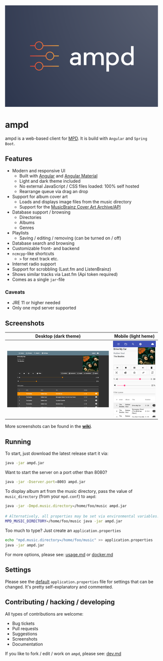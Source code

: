 ![Logo of ampd](.github/ampd-logo.png)

# ampd

ampd is a web-based client for [MPD](https://www.musicpd.org/). It is build with `Angular` and
`Spring Boot`.

## Features

* Modern and responsive UI
  * Built with [Angular](https://angular.io/) and [Angular Material](https://material.angular.io/)
  * Light and dark theme included
  * No external JavaScript / CSS files loaded: 100% self hosted
  * Rearrange queue via drag an drop
* Support for album cover art
  * Loads and displays image files from the music directory
  * Support for the [MusicBrainz Cover Art Archive/API](https://wiki.musicbrainz.org/Cover_Art_Archive/API)
* Database support / browsing
  * Directories
  * Albums
  * Genres
* Playlists
  * Saving / editing / removing (can be turned on / off)
* Database search and browsing
* Customizable front- and backend
* `ncmcpp`-like shortcuts
  * `>` for next track etc.
* Internet radio support
* Support for scrobbling (Last.fm and ListenBrainz)
* Shows similar tracks via Last.fm (Api token required)
* Comes as a single `jar`-file

### Caveats

* JRE 11 or higher needed
* Only one mpd server supported

## Screenshots

Desktop (dark theme)             |  Mobile (light heme)
:-------------------------:|:-------------------------:
![Screenshot of ampd on a desktop](.github/desktop.png)  | ![Screenshot of ampd on a mobile device](.github/mobile.png)

More screenshots can be found in the [**wiki**](https://github.com/rain0r/ampd/wiki/Screenshots).

## Running

To start, just download the latest release start it via: 

```sh
java -jar ampd.jar
```

Want to start the server on a port other than 8080?

```sh
java -jar -Dserver.port=8003 ampd.jar
```

To display album art from the music directory, pass the value of `music_directory` (from your `mpd.conf`) to `ampd`:

```sh
java -jar -Dmpd.music.directory=/home/foo/music ampd.jar

# Alternatively, all properties may be set via environmental variables.
MPD_MUSIC_DIRECTORY=/home/foo/music java -jar ampd.jar
```

Too much to type? Just create an `application.properties`

```sh
echo "mpd.music.directory=/home/foo/music" >> application.properties
java -jar ampd.jar
```

For more options, please see: [usage.md](docs/usage.md) or [docker.md](docs/docker.md)

## Settings

Please see the
[default](https://github.com/rain0r/ampd/blob/master/src/main/resources/application.properties)
`application.properties` file for settings that can be changed. It's pretty self-explanatory and commented.

## Contributing / hacking / developing

All types of contributions are welcome:

* Bug tickets
* Pull requests
* Suggestions
* Screenshots
* Documentation

If you like to fork / edit / work on `ampd`, please see: [dev.md](docs/dev.md)
